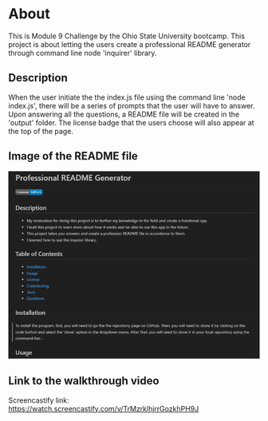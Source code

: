 # About
This is Module 9 Challenge by the Ohio State University bootcamp. This project is about letting the users create a professional README generator through command line node 'inquirer' library.

## Description
When the user initiate the the index.js file using the command line 'node index.js', there will be a series of prompts that the user will have to answer. Upon answering all the questions, a README file will be created in the 'output' folder. The license badge that the users choose will also appear at the top of the page.

## Image of the README file
<img src="./assets/images/Screenshot README.PNG" alt="Screenshot of the README"/>

## Link to the walkthrough video
Screencastify link: https://watch.screencastify.com/v/TrMzrklhjrrGozkhPH9J